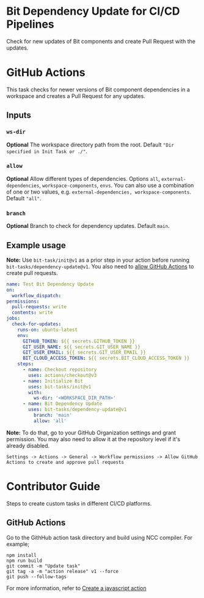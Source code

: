 # Bit Dependency Update for CI/CD Pipelines
Check for new updates of Bit components and create Pull Request with the updates.

# GitHub Actions

This task checks for newer versions of Bit component dependencies in a workspace and creates a Pull Request for any updates.

## Inputs

### `ws-dir`

**Optional** The workspace directory path from the root. Default `"Dir specified in Init Task or ./"`.

### `allow`

**Optional** Allow different types of dependencies. Options `all`, `external-dependencies`, `workspace-components`, `envs`. You can also use a combination of one or two values, e.g. `external-dependencies, workspace-components`. Default `"all"`.

### `branch`

**Optional** Branch to check for dependency updates. Default `main`.

## Example usage

**Note:** Use `bit-task/init@v1` as a prior step in your action before running `bit-tasks/dependency-update@v1`. You also need to [allow GitHub Actions](https://docs.github.com/en/repositories/managing-your-repositorys-settings-and-features/enabling-features-for-your-repository/managing-github-actions-settings-for-a-repository#preventing-github-actions-from-creating-or-approving-pull-requests) to create pull requests.

```yaml
name: Test Bit Dependency Update
on:
  workflow_dispatch:
permissions:
  pull-requests: write
  contents: write
jobs:
  check-for-updates:
    runs-on: ubuntu-latest
    env:
      GITHUB_TOKEN: ${{ secrets.GITHUB_TOKEN }}
      GIT_USER_NAME: ${{ secrets.GIT_USER_NAME }}
      GIT_USER_EMAIL: ${{ secrets.GIT_USER_EMAIL }}
      BIT_CLOUD_ACCESS_TOKEN: ${{ secrets.BIT_CLOUD_ACCESS_TOKEN }}
    steps:
      - name: Checkout repository
        uses: actions/checkout@v3
      - name: Initialize Bit
        uses: bit-tasks/init@v1
        with:
          ws-dir: '<WORKSPACE_DIR_PATH>'
      - name: Bit Dependency Update
        uses: bit-tasks/dependency-update@v1
          branch: 'main'
          allow: 'all'
```

**Note:** To do that, go to your GitHub Organization settings and grant permission. You may also need to allow it at the repository level if it's already disabled.

```
Settings -> Actions -> General -> Workflow permissions -> Allow GitHub Actions to create and approve pull requests
```

# Contributor Guide

Steps to create custom tasks in different CI/CD platforms.

## GitHub Actions

Go to the GithHub action task directory and build using NCC compiler. For example;

```
npm install
npm run build
git commit -m "Update task"
git tag -a -m "action release" v1 --force
git push --follow-tags
```

For more information, refer to [Create a javascript action](https://docs.github.com/en/actions/creating-actions/creating-a-javascript-action)
